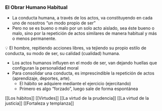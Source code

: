 ### El Obrar Humano Habitual

- La conducta humana, a través de los actos, va constituyendo en cada uno de nosotros “un modo propio de ser”
- Pero no se es bueno o malo por un solo acto aislado, sea éste bueno o malo, sino por la repetición de actos similares de manera habitual y más o menos permanente.

<aside>
💡 El hombre, repitiendo acciones libres, va tejiendo su propio estilo de conducta, su modo de ser, su calidad (cualidad) humana.

</aside>

- Los actos humanos influyen en el modo de ser, van dejando huellas que configuran la personalidad moral
- Para consolidar una conducta, es imprescindible la repetición de actos (aprendizaje, deportes, arte).
    - El hábito se adquiere mediante el ejercicio (ejercitando)
    - Primero es algo “forzado”, luego sale de forma espontánea

[[Los hábitos]]
[[Virtudes]]
[[La virtud de la prudencia]]
[[La virtud de la justicia]]
[[Fortaleza y templanza]]